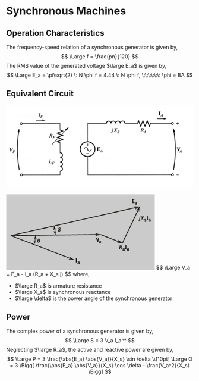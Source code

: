 # Synchronous Machines

## Operation Characteristics

The frequency-speed relation of a synchronous generator is given by,
$$
\Large f = \frac{pn}{120}
$$
The RMS value of the generated voltage $\large E_a$ is given by,
$$
\Large E_a = \pi\sqrt{2} \: N \phi f = 4.44 \: N \phi f, \:\:\:\:\:\: \phi = BA
$$

## Equivalent Circuit

![Equivalent Circuit](img/SynchronousMachines/EquivalentCircuit.png)

<img alt="Phasor Diagram" src="img/SynchronousMachines/PhasorDiagram.png" width="400" />
$$
\Large V_a = E_a - I_a (R_a + X_s j)
$$
where,

- $\large R_a$ is armature resistance
- $\large X_s$ is synchronous reactance
- $\large \delta$ is the power angle of the synchronous generator

## Power

The complex power of a synchronous generator is given by,
$$
\Large S = 3 V_a I_a^*
$$
Neglecting $\large R_a$, the active and reactive power are given by,
$$
\Large P = 3 \frac{\abs{E_a} \abs{V_a}}{X_s} \sin \delta \\[10pt]
\Large Q = 3 \Bigg[ \frac{\abs{E_a} \abs{V_a}}{X_s} \cos \delta - \frac{V_a^2}{X_s} \Bigg]
$$

